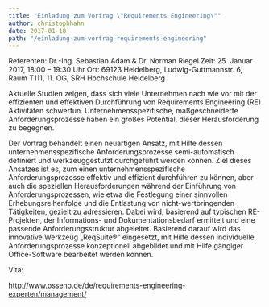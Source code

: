 ```yaml
---
title: "Einladung zum Vortrag \"Requirements Engineering\""
author: christophhahn
date: 2017-01-18
path: "/einladung-zum-vortrag-requirements-engineering"
---
```


Referenten: Dr.-Ing. Sebastian Adam & Dr. Norman Riegel Zeit: 25. Januar 2017, 18:00 – 19:30 Uhr Ort: 69123 Heidelberg, Ludwig-Guttmannstr. 6, Raum T111, 11. OG, SRH Hochschule Heidelberg

Aktuelle Studien zeigen, dass sich viele Unternehmen nach wie vor mit der effizienten und effektiven Durchführung von Requirements Engineering (RE) Aktivitäten schwertun. Unternehmensspezifische, maßgeschneiderte Anforderungsprozesse haben ein großes Potential, dieser Herausforderung zu begegnen.

Der Vortrag behandelt einen neuartigen Ansatz, mit Hilfe dessen unternehmensspezifische Anforderungsprozesse semi-automatisch definiert und werkzeuggestützt durchgeführt werden können. Ziel dieses Ansatzes ist es, zum einen unternehmensspezifische Anforderungsprozesse effektiv und effizient durchführen zu können, aber auch die speziellen Herausforderungen während der Einführung von Anforderungsprozessen, wie etwa die Festlegung einer sinnvollen Erhebungsreihenfolge und die Entlastung von nicht-wertbringenden Tätigkeiten, gezielt zu adressieren. Dabei wird, basierend auf typischen RE-Projekten, der Informations- und Dokumentationsbedarf ermittelt und eine passende Anforderungsstruktur abgeleitet. Basierend darauf wird das innovative Werkzeug „ReqSuite®“ eingesetzt, mit Hilfe dessen individuelle Anforderungsprozesse konzeptionell abgebildet und mit Hilfe gängiger Office-Software bearbeitet werden können.

Vita:

http://www.osseno.de/de/requirements-engineering-experten/management/
